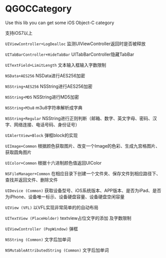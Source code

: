 # QGOCCategory

Use this lib you can get some iOS Object-C category 

支持iOS7以上

`UIViewController+LogDealloc`   监测UIViewController返回时是否被释放

`UITabBarController+HideTabBar` UITabBarController隐藏TabBar

`UITextField+LimitLength`       文本输入框输入字数限制

`NSData+AES256`                 NSData进行AES256加密

`NSString+AES256`               NSString进行AES256加密

`NSString+MD5`                  NSString进行MD5加密

`NSString+M3u8`                 m3u8字符串解析成字典

`NSString+Regular`              NSString进行正则判断（邮箱、数字、英文字母、密码、汉字、网络连接、电话号码、身份证号）

`UIAlertView+Block`             弹框block的实现

`UIImage+Common`                根据颜色获取图片、改变一个Image的色彩、生成九宫格图片、获取圆角图片

`UIColor+Common`                根据十六进制颜色值返回UIColor

`NSFileManager+Common`          在相应目录下创建一个文件夹、保存文件到相应路径下、查找并返回文件、删除文件

`UIDevice (Common)`             获取设备型号、iOS系统版本、APP版本、是否为iPad、是否为iPhone、设备唯一标示、设备硬盘容量、设备硬盘空闲容量

`UIView (VFL)`                  以VFL实现非常简单的的自动布局

`UITextView (PlaceHolder)`      textview占位文字的添加 及字数限制

`UIViewController (PopWindow)`  弹框 

`NSString (Common)`             文字后加单词

`NSMutableAttributedString (Common)` 文字后加单词